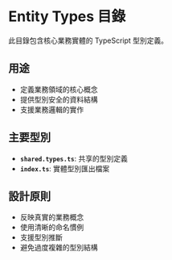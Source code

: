 # Entity Types 目錄

此目錄包含核心業務實體的 TypeScript 型別定義。

## 用途

- 定義業務領域的核心概念
- 提供型別安全的資料結構
- 支援業務邏輯的實作

## 主要型別

- **`shared.types.ts`**: 共享的型別定義
- **`index.ts`**: 實體型別匯出檔案

## 設計原則

- 反映真實的業務概念
- 使用清晰的命名慣例
- 支援型別推斷
- 避免過度複雜的型別結構


